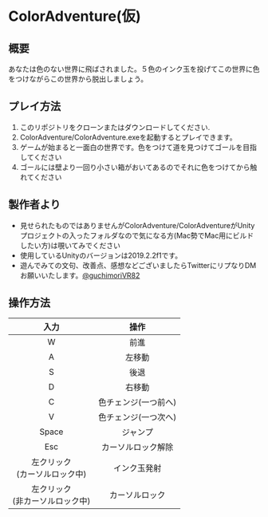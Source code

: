 # ColorAdventure(仮)
## 概要
あなたは色のない世界に飛ばされました。５色のインク玉を投げてこの世界に色をつけながらこの世界から脱出しましょう。<br>

## プレイ方法
1. このリポジトリをクローンまたはダウンロードしてください.
2. ColorAdventure/ColorAdventure.exeを起動するとプレイできます。
3. ゲームが始まると一面白の世界です。色をつけて道を見つけてゴールを目指してください
4. ゴールには壁より一回り小さい箱がおいてあるのでそれに色をつけてから触れてください

## 製作者より
- 見せられたものではありませんがColorAdventure/ColorAdventureがUnityプロジェクトの入ったフォルダなので気になる方(Mac勢でMac用にビルドしたい方)は覗いてみでください<br>
- 使用しているUnityのバージョンは2019.2.2f1です。<br>
- 遊んでみての文句、改善点、感想などございましたらTwitterにリプなりDMお願いいたします。[@guchimoriVR82](https://twitter.com/guchimoriVR82)

## 操作方法
|入力|操作|
|:----:|:----:|
|W|前進|
|A|左移動|
|S|後退|
|D|右移動|
|C|色チェンジ(一つ前へ)|
|V|色チェンジ(一つ次へ)|
|Space|ジャンプ|
|Esc|カーソルロック解除|
|左クリック<br>(カーソルロック中)|インク玉発射|
|左クリック<br>(非カーソルロック中)|カーソルロック|


